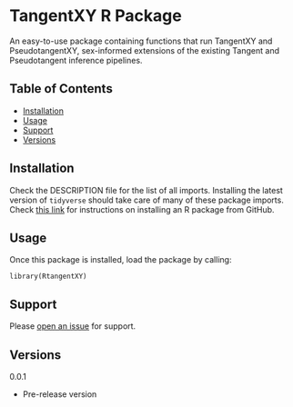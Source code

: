 # TangentXY R Package

An easy-to-use package containing functions that run TangentXY and PseudotangentXY, sex-informed extensions of the existing Tangent and Pseudotangent inference pipelines.

## Table of Contents

-   [Installation](#installation)
-   [Usage](#usage)
-   [Support](#support)
-   [Versions](#versions)

## Installation

Check the DESCRIPTION file for the list of all imports. Installing the latest version of `tidyverse` should take care of many of these package imports. Check [this link](https://cran.r-project.org/web/packages/githubinstall/vignettes/githubinstall.html) for instructions on installing an R package from GitHub.

## Usage

Once this package is installed, load the package by calling:

`library(RtangentXY)`

## Support

Please [open an issue](https://github.com/beroukhim-lab/RtangentXY/issues/new) for support.

## Versions

0.0.1

-   Pre-release version
